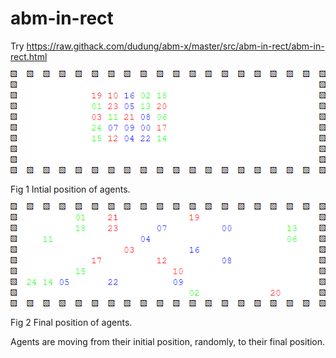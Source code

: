 # abm-in-rect
Try https://raw.githack.com/dudung/abm-x/master/src/abm-in-rect/abm-in-rect.html

![](abm-in-rect-0.png)

Fig 1 Intial position of agents.

![](abm-in-rect-1.png)

Fig 2 Final position of agents.

Agents are moving from their initial position, randomly, to their final position.